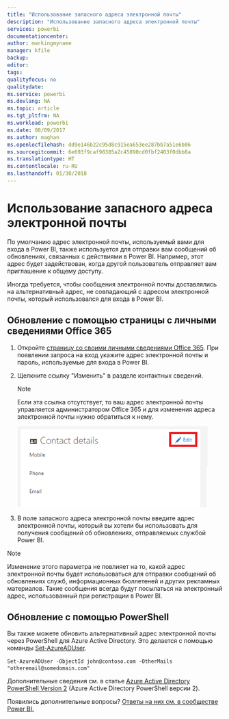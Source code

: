 ```yaml
---
title: "Использование запасного адреса электронной почты"
description: "Использование запасного адреса электронной почты"
services: powerbi
documentationcenter: 
author: markingmyname
manager: kfile
backup: 
editor: 
tags: 
qualityfocus: no
qualitydate: 
ms.service: powerbi
ms.devlang: NA
ms.topic: article
ms.tgt_pltfrm: NA
ms.workload: powerbi
ms.date: 08/09/2017
ms.author: maghan
ms.openlocfilehash: dd9e146b22c95d8c915ea653ee287bb7a51e6b06
ms.sourcegitcommit: 6e693f9caf98385a2c45890cd0fbf2403f0dbb8a
ms.translationtype: HT
ms.contentlocale: ru-RU
ms.lasthandoff: 01/30/2018
---
```

# <a name="using-an-alternate-email-address"></a>Использование запасного адреса электронной почты
По умолчанию адрес электронной почты, используемый вами для входа в Power BI, также используется для отправки вам сообщений об обновлениях, связанных с действиями в Power BI.  Например, этот адрес будет задействован, когда другой пользователь отправляет вам приглашение к общему доступу.

Иногда требуется, чтобы сообщения электронной почты доставлялись на альтернативный адрес, не совпадающий с адресом электронной почты, который использовался для входа в Power BI.

## <a name="updating-through-office-365-personal-info-page"></a>Обновление с помощью страницы с личными сведениями Office 365
1. Откройте [страницу со своими личными сведениями Office 365](https://portal.office.com/account/#personalinfo).  При появлении запроса на вход укажите адрес электронной почты и пароль, используемые для входа в Power BI.
2. Щелкните ссылку "Изменить" в разделе контактных сведений.  
   
   > [!NOTE]
   > Если эта ссылка отсутствует, то ваш адрес электронной почты управляется администратором Office 365 и для изменения адреса электронной почты нужно обратиться к нему.
   > 
   > 
   
   ![](media/service-admin-alternate-email-address-for-power-bi/contact-details.png)
3. В поле запасного адреса электронной почты введите адрес электронной почты, который вы хотели бы использовать для получения сообщений об обновлениях, отправляемых службой Power BI.

> [!NOTE]
> Изменение этого параметра не повлияет на то, какой адрес электронной почты будет использоваться для отправки сообщений об обновлениях служб, информационных бюллетеней и других рекламных материалов.  Такие сообщения всегда будут посылаться на электронный адрес, использованный при регистрации в Power BI.
> 
> 

## <a name="updating-with-powershell"></a>Обновление с помощью PowerShell
Вы также можете обновить альтернативный адрес электронной почты через PowerShell для Azure Active Directory. Это делается с помощью команды [Set-AzureADUser](https://docs.microsoft.com/powershell/module/azuread/set-azureaduser).

```
Set-AzureADUser -ObjectId john@contoso.com -OtherMails "otheremail@somedomain.com"
```

Дополнительные сведения см. в статье [Azure Active Directory PowerShell Version 2](https://docs.microsoft.com/powershell/azure/active-directory/install-adv2) (Azure Active Directory PowerShell версии 2).

Появились дополнительные вопросы? [Ответы на них см. в сообществе Power BI.](http://community.powerbi.com/)

